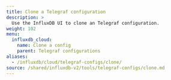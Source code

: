 ```yaml
---
title: Clone a Telegraf configuration
description: >
  Use the InfluxDB UI to clone an Telegraf configuration.
weight: 102
menu:
  influxdb_cloud:
    name: Clone a config
    parent: Telegraf configurations
aliases:
  - /influxdb/cloud/telegraf-configs/clone/
source: /shared/influxdb-v2/tools/telegraf-configs/clone.md
---
```


<!-- The content of this file is at 
// SOURCE content/shared/influxdb-v2/tools/telegraf-configs/clone.md-->
